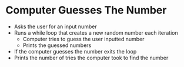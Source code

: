 # Computer Guesses The Number
- Asks the user for an input number
- Runs a while loop that creates a new random number each iteration
    - Computer tries to guess the user inputted number
    - Prints the guessed numbers
- If the computer guesses the number exits the loop
- Prints the number of tries the computer took to find the number